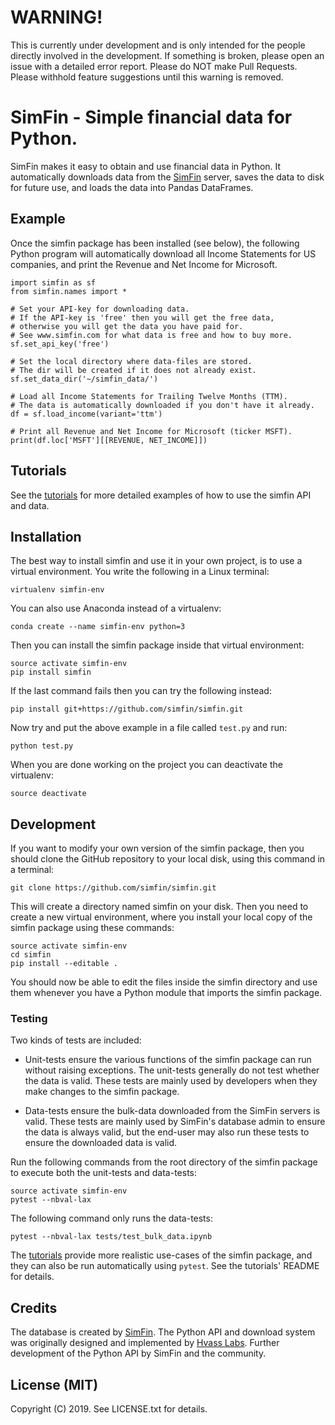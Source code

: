 # WARNING!

This is currently under development and is only intended for the people
directly involved in the development. If something is broken, please
open an issue with a detailed error report. Please do NOT make Pull
Requests. Please withhold feature suggestions until this warning is
removed.


# SimFin - Simple financial data for Python.

SimFin makes it easy to obtain and use financial data in Python.
It automatically downloads data from the [SimFin](https://www.simfin.com/)
server, saves the data to disk for future use, and loads the data into
Pandas DataFrames.


## Example

Once the simfin package has been installed (see below), the following Python
program will automatically download all Income Statements for US companies,
and print the Revenue and Net Income for Microsoft.

    import simfin as sf
    from simfin.names import *

    # Set your API-key for downloading data.
    # If the API-key is 'free' then you will get the free data,
    # otherwise you will get the data you have paid for.
    # See www.simfin.com for what data is free and how to buy more.
    sf.set_api_key('free')

    # Set the local directory where data-files are stored.
    # The dir will be created if it does not already exist.
    sf.set_data_dir('~/simfin_data/')

    # Load all Income Statements for Trailing Twelve Months (TTM).
    # The data is automatically downloaded if you don't have it already.
    df = sf.load_income(variant='ttm')

    # Print all Revenue and Net Income for Microsoft (ticker MSFT).
    print(df.loc['MSFT'][[REVENUE, NET_INCOME]])


## Tutorials

See the [tutorials](https://www.github.com/simfin/simfin-tutorials/) for more
detailed examples of how to use the simfin API and data.


## Installation

The best way to install simfin and use it in your own project, is to
use a virtual environment. You write the following in a Linux terminal:

    virtualenv simfin-env

You can also use Anaconda instead of a virtualenv:

    conda create --name simfin-env python=3

Then you can install the simfin package inside that virtual environment:

    source activate simfin-env
    pip install simfin

If the last command fails then you can try the following instead:

    pip install git+https://github.com/simfin/simfin.git

Now try and put the above example in a file called `test.py` and run:

    python test.py

When you are done working on the project you can deactivate the virtualenv:

    source deactivate


## Development

If you want to modify your own version of the simfin package, then you
should clone the GitHub repository to your local disk, using this command
in a terminal:

    git clone https://github.com/simfin/simfin.git

This will create a directory named simfin on your disk. Then you need to
create a new virtual environment, where you install your local copy of
the simfin package using these commands:

    source activate simfin-env
    cd simfin
    pip install --editable .

You should now be able to edit the files inside the simfin directory and
use them whenever you have a Python module that imports the simfin package.


### Testing

Two kinds of tests are included:

-   Unit-tests ensure the various functions of the simfin package can
    run without raising exceptions. The unit-tests generally do not test
    whether the data is valid. These tests are mainly used by developers
    when they make changes to the simfin package.

-   Data-tests ensure the bulk-data downloaded from the SimFin servers
    is valid. These tests are mainly used by SimFin's database admin to
    ensure the data is always valid, but the end-user may also run these
    tests to ensure the downloaded data is valid.

Run the following commands from the root directory of the simfin package
to execute both the unit-tests and data-tests:

    source activate simfin-env
    pytest --nbval-lax

The following command only runs the data-tests:

    pytest --nbval-lax tests/test_bulk_data.ipynb

The [tutorials](https://www.github.com/simfin/simfin-tutorials/)
provide more realistic use-cases of the simfin package, and they can
also be run automatically using `pytest`. See the tutorials' README for
details.


## Credits

The database is created by [SimFin](https://www.simfin.com/).
The Python API and download system was originally designed and
implemented by [Hvass Labs](https://www.github.com/Hvass-Labs/).
Further development of the Python API by SimFin and the community.


## License (MIT)

Copyright (C) 2019. See LICENSE.txt for details.
